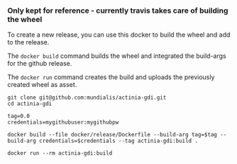 ### Only kept for reference - currently travis takes care of building the wheel

To create a new release, you can use this docker to build the wheel and add
to the release.

The `docker build` command builds the wheel and integrated the build-args for
the github release.

The `docker run` command creates the build and uploads the
previously created wheel as asset.


```
git clone git@github.com:mundialis/actinia-gdi.git
cd actinia-gdi

tag=0.0
credentials=mygithubuser:mygithubpw

docker build --file docker/release/Dockerfile --build-arg tag=$tag --build-arg credentials=$credentials --tag actinia-gdi:build .

docker run --rm actinia-gdi:build
```
